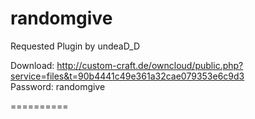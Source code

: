 randomgive
==========

Requested Plugin by undeaD_D

Download: http://custom-craft.de/owncloud/public.php?service=files&t=90b4441c49e361a32cae079353e6c9d3            
Password: randomgive

==========
